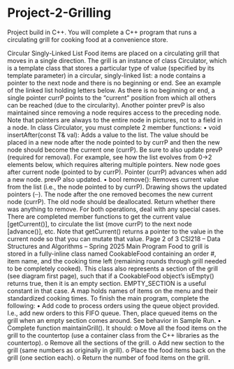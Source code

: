 # Project-2-Grilling
Project build in C++.
You will complete a C++ program 
that runs a circulating grill for 
cooking food at a convenience store. 

Circular Singly-Linked List 
Food items are placed on a circulating grill that moves in a single direction. The grill is 
an instance of class Circulator, which is a template class that stores a particular 
type of value (specified by its template parameter) in a circular, singly-linked list: a 
node contains a pointer to the next node and there is no beginning or end.  See an 
example of the linked list holding letters below. 
As there is no beginning or end, a 
single pointer currP points to 
the “current” position from which 
all others can be reached (due to 
the circularity). Another pointer 
prevP is also maintained since 
removing a node requires access to the preceding node. Note that pointers are always to 
the entire node in pictures, not to a field in a node. 
In class Circulator, you must complete 2 member functions: 
• void insertAfter(const T& val): Adds a value to the list.  The value 
should be placed in a new node after the node pointed to by currP and then the new 
node should become the current one (currP). Be sure to also update prevP 
(required for removal).  For example, see how the list evolves from 0→2 elements 
below, which requires altering multiple pointers. 
New node goes after 
current node (pointed 
to by currP). Pointer 
(currP) advances 
when add a new node. 
prevP also updated. 
• bool remove(): Removes current value from the list (i.e., the node pointed to by 
currP). Drawing shows the 
updated pointers (┄). The node 
after the one removed becomes 
the new current node (currP). 
The old node should be 
deallocated. Return whether there was anything to remove. 
For both operations, deal with any special cases. 
There are completed member functions to get the current value [getCurrent()], to 
circulate the list (move currP) to the next node [advance()], etc. Note that 
getCurrent() returns a pointer to the value in the current node so that you can 
mutate that value. 
Page 2 of 3 
CSI218 – Data Structures and Algorithms – Spring 2025 
Main Program 
Food to grill is stored in a fully-inline class named CookableFood containing an order 
#, item name, and the cooking time left (remaining rounds through grill needed to be 
completely cooked). This class also represents a section of the grill (see diagram first 
page), such that if a CookableFood object’s isEmpty() returns true, then it is an 
empty section. EMPTY_SECTION is a useful constant in that case. 
A map holds names of items on the menu and their standardized cooking times. 
To finish the main program, complete the following: 
• Add code to process orders using the queue object provided. I.e., add new orders to 
this FIFO queue. Then, place queued items on the grill when an empty section comes 
around. See behavior in Sample Run. 
• Complete function maintainGrill(). It should: 
o Move all the food items on the grill to the countertop (use a container class from 
the C++ libraries as the countertop). 
o Remove all the sections of the grill. 
o Add new section to the grill (same numbers as originally in grill). 
o Place the food items back on the grill (one section each). 
o Return the number of food items on the grill. 
